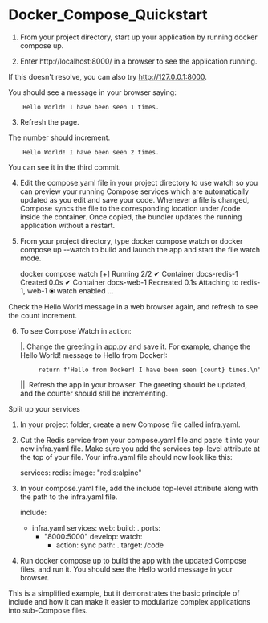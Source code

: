 # Docker_Compose_Quickstart

1. From your project directory, start up your application by running docker compose up.

2. Enter http://localhost:8000/ in a browser to see the application running.

If this doesn't resolve, you can also try http://127.0.0.1:8000.

You should see a message in your browser saying:

        Hello World! I have been seen 1 times.

3. Refresh the page.

The number should increment.

        Hello World! I have been seen 2 times.

You can see it in the third commit.

4. Edit the compose.yaml file in your project directory to use watch so you can preview your running Compose services which are automatically updated as you edit and save your code.
Whenever a file is changed, Compose syncs the file to the corresponding location under /code inside the container. Once copied, the bundler updates the running application without a restart.

5. From your project directory, type docker compose watch or docker compose up --watch to build and launch the app and start the file watch mode.

    docker compose watch
    [+] Running 2/2
    ✔ Container docs-redis-1 Created                                                                                                                                                                                                        0.0s
    ✔ Container docs-web-1    Recreated                                                                                                                                                                                                      0.1s
    Attaching to redis-1, web-1
            ⦿ watch enabled
    ...

Check the Hello World message in a web browser again, and refresh to see the count increment.

6. To see Compose Watch in action:

    |.  Change the greeting in app.py and save it. For example, change the Hello World! message to Hello from Docker!:

            return f'Hello from Docker! I have been seen {count} times.\n'

    ||. Refresh the app in your browser. The greeting should be updated, and the counter should still be incrementing.




Split up your services

1. In your project folder, create a new Compose file called infra.yaml.

2. Cut the Redis service from your compose.yaml file and paste it into your new infra.yaml file. Make sure you add the services top-level attribute at the top of your file. Your infra.yaml file should now look like this:

     services:
       redis:
         image: "redis:alpine"

3. In your compose.yaml file, add the include top-level attribute along with the path to the infra.yaml file.

     include:
     - infra.yaml
     services:
     web:
         build: .
         ports:
         - "8000:5000"
         develop:
         watch:
             - action: sync
             path: .
             target: /code

4. Run docker compose up to build the app with the updated Compose files, and run it. You should see the Hello world message in your browser.



This is a simplified example, but it demonstrates the basic principle of include and how it can make it easier to modularize complex applications into sub-Compose files. 
